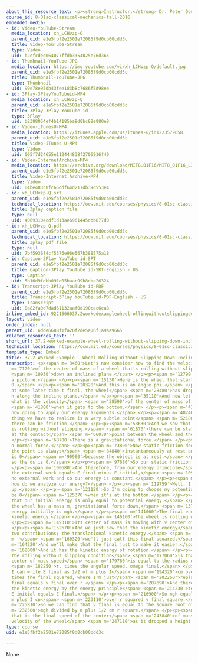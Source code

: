 ```yaml
---
about_this_resource_text: <p><strong>Instructor:</strong> Dr. Peter Dourmashkin</p>
course_id: 8-01sc-classical-mechanics-fall-2016
embedded_media:
- id: Video-YouTube-Stream
  media_location: xh_LCHvzp-Q
  parent_uid: e1e5fbf2e2501e72085f9d0cb00cdd3c
  title: Video-YouTube-Stream
  type: Video
  uid: b2efcded064077ffdb3354025e76d365
- id: Thumbnail-YouTube-JPG
  media_location: https://img.youtube.com/vi/xh_LCHvzp-Q/default.jpg
  parent_uid: e1e5fbf2e2501e72085f9d0cb00cdd3c
  title: Thumbnail-YouTube-JPG
  type: Thumbnail
  uid: 99e78e95db43fee183b8c7686f5d98ee
- id: 3Play-3PlayYouTubeid-MP4
  media_location: xh_LCHvzp-Q
  parent_uid: e1e5fbf2e2501e72085f9d0cb00cdd3c
  title: 3Play-3Play YouTube id
  type: 3Play
  uid: b2388054ef4b14185ba9d8bc88e980e8
- id: Video-iTunesU-MP4
  media_location: https://itunes.apple.com/us/itunes-u/id1223579658
  parent_uid: e1e5fbf2e2501e72085f9d0cb00cdd3c
  title: Video-iTunes U-MP4
  type: Video
  uid: 005f7d24655e112444838f2706916f40
- id: Video-InternetArchive-MP4
  media_location: https://archive.org/download/MIT8.01F16/MIT8_01F16_L35v07_360p.mp4
  parent_uid: e1e5fbf2e2501e72085f9d0cb00cdd3c
  title: Video-Internet Archive-MP4
  type: Video
  uid: 04be483c8fc66ddf64d217db39d553e4
- id: xh_LCHvzp-Q.srt
  parent_uid: e1e5fbf2e2501e72085f9d0cb00cdd3c
  technical_location: https://ocw.mit.edu/courses/physics/8-01sc-classical-mechanics-fall-2016/week-12-rotations-and-translation-rolling/37.2-worked-example-wheel-rolling-without-slipping-down-inclined-plane/37.2-worked-example-wheel-rolling-without-slipping-down-inclined-plane/xh_LCHvzp-Q.srt
  title: 3play caption file
  type: null
  uid: 4069310ecdf1d13ae6961445dbb877d0
- id: xh_LCHvzp-Q.pdf
  parent_uid: e1e5fbf2e2501e72085f9d0cb00cdd3c
  technical_location: https://ocw.mit.edu/courses/physics/8-01sc-classical-mechanics-fall-2016/week-12-rotations-and-translation-rolling/37.2-worked-example-wheel-rolling-without-slipping-down-inclined-plane/37.2-worked-example-wheel-rolling-without-slipping-down-inclined-plane/xh_LCHvzp-Q.pdf
  title: 3play pdf file
  type: null
  uid: 7bf5936f4cf5376e96e567b388575a18
- id: Caption-3Play YouTube id-SRT
  parent_uid: e1e5fbf2e2501e72085f9d0cb00cdd3c
  title: Caption-3Play YouTube id-SRT-English - US
  type: Caption
  uid: 5b16d9fdbb091d05baac99b8dba26324
- id: Transcript-3Play YouTube id-PDF
  parent_uid: e1e5fbf2e2501e72085f9d0cb00cdd3c
  title: Transcript-3Play YouTube id-PDF-English - US
  type: Transcript
  uid: 0a82fa0d7dad61132aaf0d190cec6ca8
inline_embed_id: 9221566037.2workedexamplewheelrollingwithoutslippingdowninclinedplane23841849
layout: video
order_index: null
parent_uid: 6dde6688f1fa20f2de5a06f1a9aa9665
related_resources_text: ''
short_url: 37.2-worked-example-wheel-rolling-without-slipping-down-inclined-plane
technical_location: https://ocw.mit.edu/courses/physics/8-01sc-classical-mechanics-fall-2016/week-12-rotations-and-translation-rolling/37.2-worked-example-wheel-rolling-without-slipping-down-inclined-plane/37.2-worked-example-wheel-rolling-without-slipping-down-inclined-plane
template_type: Embed
title: 37.2 Worked Example - Wheel Rolling Without Slipping Down Inclined Plane
transcript: <p><span m='3460'>Let's now consider how to find the velocity</span> <span
  m='7120'>of the center of mass of a wheel that's rolling without slipping</span>
  <span m='10930'>down an inclined plane.</span> </p><p><span m='12790'>So let's draw
  a picture.</span> </p><p><span m='15130'>Here is the wheel that starts at t equals
  0.</span> </p><p><span m='20320'>And this is an angle phi.</span> </p><p><span m='23740'>And
  at some later time t final, the wheel</span> <span m='28480'>has dropped a distance
  h along the incline plane.</span> </p><p><span m='35110'>And now let's figure out
  what is the velocity</span> <span m='38590'>of the center of mass of the wheel</span>
  <span m='41800'>when it gets to the bottom.</span> </p><p><span m='43540'>And we're
  now going to apply our energy arguments.</span> </p><p><span m='48740'>Now the first
  thing we have to realize is a very subtle point</span> <span m='52180'>here is that
  there can be friction.</span> </p><p><span m='58630'>And we saw that when a wheel
  is rolling without slipping,</span> <span m='61870'>there can be static friction
  at the contact</span> <span m='66070'>point between the wheel and the ground.</span>
  </p><p><span m='68700'>There is a gravitational force.</span> </p><p><span m='71520'>And
  a normal force.</span> </p><p><span m='73800'>Now static friction does no work because
  the point is always</span> <span m='84840'>instantaneously at rest and f dot ds
  is 0</span> <span m='90960'>because the object is at rest.</span> </p><p><span m='94900'>And
  so the ds is 0.</span> </p><p><span m='97680'>So our static friction does no work.</span>
  </p><p><span m='100680'>And therefore, from our energy principle</span> <span m='103289'>that
  the external work equals E final minus E initial,</span> <span m='109800'>we have
  no external work and so our energy is constant.</span> </p><p><span m='117210'>Now
  how do we analyze our energy?</span> </p><p><span m='119759'>Well, I've set things
  up.</span> </p><p><span m='121120'>So I'm going to choose my potential energy to
  be 0</span> <span m='125370'>when it's at the bottom.</span> </p><p><span m='127380'>And
  that our initial energy is only equal to potential energy.</span> </p><p><span m='133350'>If
  the wheel has a mass m, gravitational force down,</span> <span m='137670'>the potential
  energy initially is mgh.</span> </p><p><span m='141060'>The final energy is only
  kinetic energy.</span> </p><p><span m='146160'>The wheel is rolling with omega final.</span>
  </p><p><span m='149310'>Its center of mass is moving with v center of mass final.</span>
  </p><p><span m='152670'>And we just saw that the kinetic energy</span> <span m='155610'>has
  two contributions; the translational kinetic energy,</span> <span m='159530'>1/2
  m--</span> <span m='160320'>we'll just call this final squared.</span> </p><p><span
  m='164220'>And we'll make that the final just to make it easier.</span> </p><p><span
  m='168000'>And it has the kinetic energy of rotation.</span> </p><p><span m='174190'>Now
  the rolling without slipping condition</span> <span m='177060'>is that the translational
  center of mass speed</span> <span m='179760'>is equal to the radius of the wheel,</span>
  <span m='182250'>r, times the angular speed, omega final.</span> </p><p><span m='187440'>So
  I can write E final as 1/2 of m plus I</span> <span m='194320'>cm over r squared
  times the final squared, where I'm just</span> <span m='202260'>replacing omega
  final equals v final over r.</span> </p><p><span m='207690'>And therefore, that
  the kinetic energy by the energy principle</span> <span m='214230'>tells us that
  E initial equals E final.</span> </p><p><span m='216900'>So mgh equals 1/2 times
  m plus I cn</span> <span m='223110'>over r squared v final square.</span> </p><p><span
  m='225810'>So we can find that v final is equal to the square root of 2</span> <span
  m='232500'>mgh divided by m plus 1/2 cm r square.</span> </p><p><span m='240510'>And
  that is the final speed of the center</span> <span m='243840'>of mass translational's
  velocity of the wheel</span> <span m='247110'>as it dropped a height h.</span> </p>
type: course
uid: e1e5fbf2e2501e72085f9d0cb00cdd3c

---
```

None